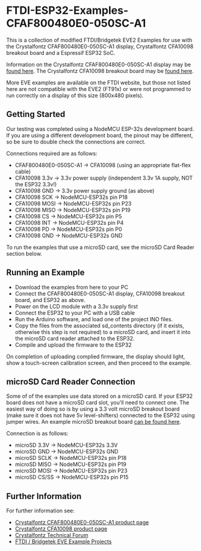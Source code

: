 # FTDI-ESP32-Examples-CFAF800480E0-050SC-A1
This is a collection of modified FTDI/Bridgetek EVE2 Examples for use with the Crystalfontz CFAF800480E0-050SC-A1 display, Crystalfontz CFA10098 breakout board and a Espressif ESP32 SoC.

Information on the Crystalfontz CFAF800480E0-050SC-A1 display may be [found here](https://www.crystalfontz.com/product/cfaf800480e0050sca1).
The Crystalfontz CFA10098 breakout board may be [found here](https://www.crystalfontz.com/product/cfa10098).

More EVE examples are available on the FTDI website, but those not listed here are not compatible with the EVE2 (FT91x) or were not programmed to run correctly on a display of this size (800x480 pixels).

## Getting Started
Our testing was completed using a NodeMCU ESP-32s development board.
If you are using a different development board, the pinout may be different, so be sure to double check the connections are correct.

Connections required are as follows:
* CFAF800480E0-050SC-A1 -> CFA10098 (using an appropriate flat-flex cable)
* CFA10098 3.3v -> 3.3v power supply (independent 3.3v 1A supply, NOT the ESP32 3.3v!)
* CFA10098 GND -> 3.3v power supply ground (as above)
* CFA10098 SCK -> NodeMCU-ESP32s pin P18
* CFA10098 MOSI -> NodeMCU-ESP32s pin P23
* CFA10098 MISO -> NodeMCU-ESP32s pin P19
* CFA10098 CS -> NodeMCU-ESP32s pin P5
* CFA10098 INT -> NodeMCU-ESP32s pin P4
* CFA10098 PD -> NodeMCU-ESP32s pin P0
* CFA10098 GND -> NodeMCU-ESP32s GND

To run the examples that use a microSD card, see the microSD Card Reader section below.
## Running an Example
* Download the examples from here to your PC
* Connect the CFAF800480E0-050SC-A1 display, CFA10098 breakout board, and ESP32 as above.
* Power on the LCD module with a 3.3v supply first
* Connect the ESP32 to your PC with a USB cable
* Run the Arduino software, and load one of the project INO files.
* Copy the files from the associated sd_contents directory (if it exists, otherwise this step is not required) to a microSD card, and insert it into the microSD card reader attached to the ESP32.
* Compile and upload the firmware to the ESP32

On completion of uploading complied firmware, the display should light, show a touch-screen calibration screen, and then proceed to the example.

## microSD Card Reader Connection
Some of of the examples use data stored on a microSD card. If your ESP32 board does not have a microSD card slot, you'll need to connect one.
The easiest way of doing so is by using a 3.3 volt microSD breakout board (make sure it does not have 5v level-shifters) connected to the ESP32 using jumper wires.
An example microSD breakout board [can be found here](https://www.sparkfun.com/products/544).

Connection is as follows:
* microSD 3.3V -> NodeMCU-ESP32s 3.3V
* microSD GND -> NodeMCU-ESP32s GND
* microSD SCLK -> NodeMCU-ESP32s pin P18
* microSD MISO -> NodeMCU-ESP32s pin P19
* microSD MOSI -> NodeMCU-ESP32s pin P23
* microSD CS/SS -> NodeMCU-ESP32s pin P15

## Further Information
For further information see:
* [Crystalfontz CFAF800480E0-050SC-A1 product page](https://www.crystalfontz.com/product/cfaf800480e0050sca1)
* [Crystalfontz CFA10098 product page](https://www.crystalfontz.com/product/cfa10098)
* [Crystalfontz Technical Forum](http://forum.crystalfontz.com/)
* [FTDI / Bridgetek EVE Example Projects](https://www.ftdichip.com/Support/SoftwareExamples/FT800_Projects.htm)

